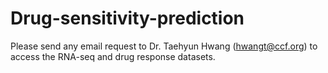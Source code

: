 # Drug-sensitivity-prediction


Please send any email request to Dr. Taehyun Hwang (hwangt@ccf.org) to access the RNA-seq and drug response datasets.
